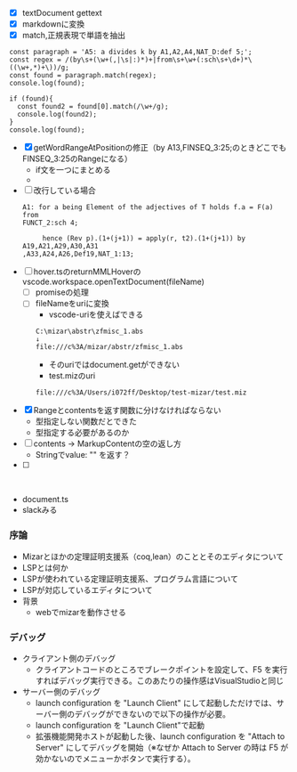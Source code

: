 - [x] textDocument gettext
- [x] markdownに変換
- [x] match,正規表現で単語を抽出
```
const paragraph = 'A5: a divides k by A1,A2,A4,NAT_D:def 5;';
const regex = /(by\s+(\w+(,|\s|:)*)+|from\s+\w+(:sch\s+\d+)*\((\w+,*)+\))/g;
const found = paragraph.match(regex);
console.log(found);

if (found){
  const found2 = found[0].match(/\w+/g);
  console.log(found2);
}
console.log(found);
```
- [x] getWordRangeAtPositionの修正（by A13,FINSEQ_3:25;のときどこでもFINSEQ_3:25のRangeになる）
  - if文を一つにまとめる
  - 
- [ ] 改行している場合
    ```
    A1: for a being Element of the adjectives of T holds f.a = F(a) from
    FUNCT_2:sch 4;
    ```
    ```
         hence (Rev p).(1+(j+1)) = apply(r, t2).(1+(j+1)) by A19,A21,A29,A30,A31
    ,A33,A24,A26,Def19,NAT_1:13;
    ```
- [ ] hover.tsのreturnMMLHoverのvscode.workspace.openTextDocument(fileName)
  - [ ] promiseの処理
  - [ ] fileNameをuriに変換
    - vscode-uriを使えばできる
    ```
    C:\mizar\abstr\zfmisc_1.abs
    ↓
    file:///c%3A/mizar/abstr/zfmisc_1.abs
    ```
    - そのuriではdocument.getができない
    - test.mizのuri
    ```
    file:///c%3A/Users/i072ff/Desktop/test-mizar/test.miz
    ```
- [x] Rangeとcontentsを返す関数に分けなければならない
  - 型指定しない関数だとできた
  - 型指定する必要があるのか
- [ ] contents -> MarkupContentの空の返し方
  - Stringでvalue: "" を返す？
- [ ]   
<br>

- document.ts
- slackみる

### 序論
- Mizarとほかの定理証明支援系（coq,lean）のこととそのエディタについて
- LSPとは何か
- LSPが使われている定理証明支援系、プログラム言語について
- LSPが対応しているエディタについて
- 背景
  - webでmizarを動作させる 


### デバッグ
- クライアント側のデバッグ
  - クライアントコードのところでブレークポイントを設定して、F5 を実行すればデバッグ実行できる。このあたりの操作感はVisualStudioと同じ
- サーバー側のデバッグ
  - launch configuration を "Launch Client" にして起動しただけでは、サーバー側のデバッグができないので以下の操作が必要。
  - launch configuration を "Launch Client"で起動
  - 拡張機能開発ホストが起動した後、launch configuration を "Attach to Server" にしてデバッグを開始（※なぜか Attach to Server の時は F5 が効かないのでメニューかボタンで実行する）。
